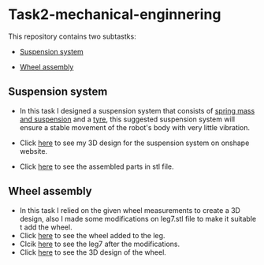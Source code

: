 # Task2-mechanical-enginnering

This repository contains two subtastks:

- [Suspension system](https://github.com/farahhrs/Task2-mechanical-enginnering#suspension-system)

- [Wheel assembly](https://github.com/farahhrs/Task2-mechanical-enginnering#wheel-assembly)

## Suspension system

- In this task I designed a suspension system that consists of [spring mass and suspension](https://github.com/farahhrs/Task2-mechanical-enginnering/blob/main/Suspension%20system/Spring%20mass%20%26%20Suspension.stl) and a [tyre](https://github.com/farahhrs/Task2-mechanical-enginnering/blob/main/Suspension%20system/Tyre.stl), this suggested suspension system will ensure a stable movement of the robot's body with very little vibration.

- Click [here](https://cad.onshape.com/documents/d270e4ce16cea7a524b16679/w/d8e57e0d3c70579a8dcb5be5/e/a987e54ffcb0bfd7058fc1e4?renderMode=0&uiState=62dec27fc9e10635e6af60f9) to see my 3D design for the suspension system on onshape website. 

- Click [here](https://github.com/farahhrs/Task2-mechanical-enginnering/blob/main/Suspension%20system/Assemblly.stl) to see the assembled parts in stl file.

## Wheel assembly 
- In this task I relied on the given wheel measurements to create a 3D design, also I made some modifications on leg7.stl file to make it suitable t add the wheel. 
- Click [here](https://github.com/farahhrs/Task2-mechanical-enginnering/blob/main/Wheel%20assembly/Assembly.stl) to see the wheel added to the leg.
- Clcik [here](https://github.com/farahhrs/Task2-mechanical-enginnering/blob/main/Wheel%20assembly/leg7.stl) to see the leg7 after the modifications.
- Click [here](https://github.com/farahhrs/Task2-mechanical-enginnering/blob/main/Wheel%20assembly/Wheel.stl) to see the 3D design of the wheel.




